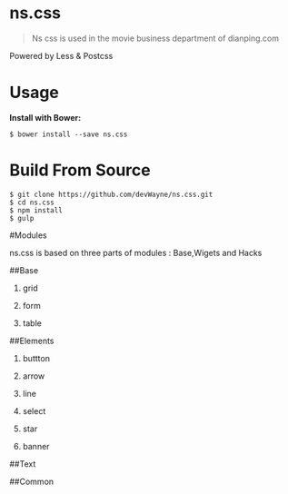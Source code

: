 # ns.css
> Ns css is used in the movie business department of dianping.com

Powered by Less & Postcss

# Usage

**Install with Bower:**

```shell
$ bower install --save ns.css
```

# Build From Source

```shell
$ git clone https://github.com/devWayne/ns.css.git
$ cd ns.css
$ npm install
$ gulp
```

#Modules

ns.css is based on three parts of modules : Base,Wigets and Hacks

##Base

1. grid

2. form

3. table

##Elements

1. buttton

2. arrow

3. line

4. select

5. star

6. banner

##Text

##Common





